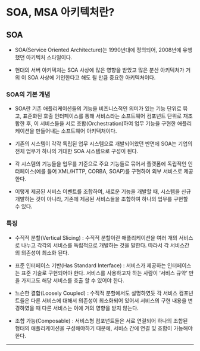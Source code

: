 # SOA, MSA 아키텍처란?
## SOA
- SOA(Service Oriented Architecture)는 1990년대에 정의되어, 2008년에 유행했던 아키텍처 스타일이다.

- 현대의 서버 아키텍처는 SOA 사상에 많은 영향을 받았고 많은 분산 아키텍처가 거의 이 SOA 사상에 기인한다고 해도 될 만큼 중요한 아키텍처이다.

### SOA의 기본 개념

- SOA란 기존 애플리케이션들의 기능을 비즈니스적인 의미가 있는 기능 단위로 묶고, 표준화된 호출 인터페이스를 통해 서비스라는 소프트웨어 컴포넌트 단위로 재조합한 후, 이 서비스들을 서로 조합(Orchestration)하여 업무 기능을 구현한 애플리케이션을 만들어내는 소프트웨어 아키텍처이다.

- 기존의 시스템이 각각 독립된 업무 시스템으로 개발되어왔던 반면에 SOA는 기업의 전체 업무가 하나의 거대한 SOA 시스템으로 구성이 된다.

- 각 시스템의 기능들을 업무를 기준으로 주요 기능들로 묶어서 플랫폼에 독립적인 인터페이스(예를 들어 XML/HTTP, CORBA, SOAP)를 구현하여 외부 서비스로 제공한다.

- 이렇게 제공된 서비스 이벤트를 조합하여, 새로운 기능을 개발할 때, 시스템을 신규 개발하는 것이 아니라, 기존에 제공된 서비스들을 조합하여 하나의 업무를 구현할 수 있다.

### 특징
- 수직적 분할(Vertical Slicing) : 수직적 분할이란 애플리케이션을 여러 개의 서비스로 나누고 각각의 서비스를 독립적으로 개발하는 것을 말한다. 따라서 각 서비스간의 의존성이 최소화 된다.

- 표준 인터페이스 기반(Has Standard Interface) : 서비스가 제공하는 인터페이스는 표준 기술로 구현되어야 한다. 서비스를 사용하고자 하는 사람이 ‘서비스 규약’ 만을 가지고도 해당 서비스를 호출 할 수 있어야 한다.

- 느슨한 결합(Loosely Coupled) : 수직적 분할에서도 설명하였듯 각 서비스 컴포넌트들은 다른 서비스에 대해서 의존성이 최소화되어 있어서 서비스의 구현 내용을 변경하였을 때 다른 서비스는 이에 거의 영향을 받지 않는다.

- 조합 가능(Composable) : 서비스형 컴포넌트들은 서로 연결되어 하나의 조합된 형태의 애플리케이션을 구성해야하기 때문에, 서비스 간에 연결 및 조합이 가능해야한다.

___
